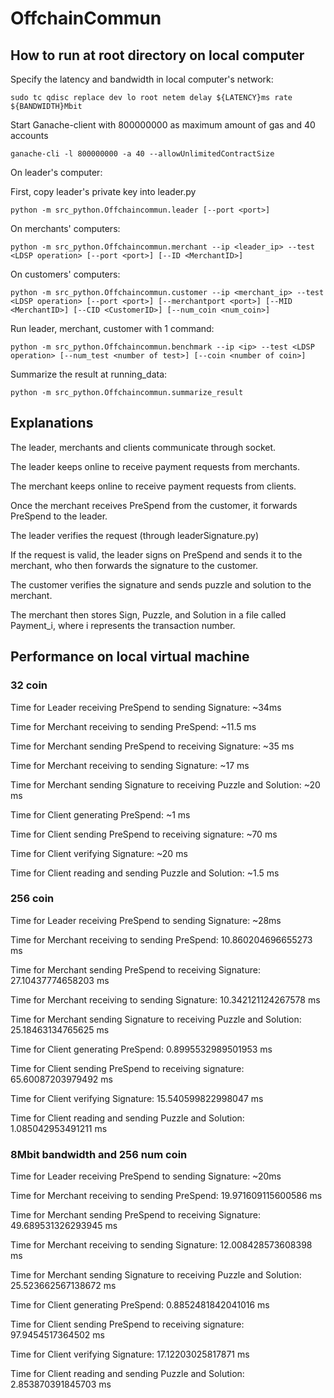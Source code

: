 # OffchainCommun

## How to run at root directory on local computer

Specify the latency and bandwidth in local computer's network:

    sudo tc qdisc replace dev lo root netem delay ${LATENCY}ms rate ${BANDWIDTH}Mbit
  
Start Ganache-client with 800000000 as maximum amount of gas and 40 accounts

    ganache-cli -l 800000000 -a 40 --allowUnlimitedContractSize

On leader's computer:

First, copy leader's private key into leader.py

    python -m src_python.Offchaincommun.leader [--port <port>]
  
On merchants' computers:

    python -m src_python.Offchaincommun.merchant --ip <leader_ip> --test <LDSP operation> [--port <port>] [--ID <MerchantID>] 
   
On customers' computers:

    python -m src_python.Offchaincommun.customer --ip <merchant_ip> --test <LDSP operation> [--port <port>] [--merchantport <port>] [--MID <MerchantID>] [--CID <CustomerID>] [--num_coin <num_coin>]
    
Run leader, merchant, customer with 1 command:

    python -m src_python.Offchaincommun.benchmark --ip <ip> --test <LDSP operation> [--num_test <number of test>] [--coin <number of coin>]
    
Summarize the result at running_data:

    python -m src_python.Offchaincommun.summarize_result

## Explanations
The leader, merchants and clients communicate through socket.

The leader keeps online to receive payment requests from merchants.

The merchant keeps online to receive payment requests from clients.

Once the merchant receives PreSpend from the customer, it forwards PreSpend to the leader.

The leader verifies the request (through leaderSignature.py)

If the request is valid, the leader signs on PreSpend and sends it to the merchant, who then forwards the signature to the customer.

The customer verifies the signature and sends puzzle and solution to the merchant.

The merchant then stores Sign, Puzzle, and Solution in a file called Payment_i, where i represents the transaction number.

## Performance on local virtual machine

### 32 coin
Time for Leader receiving PreSpend to sending Signature: ~34ms

Time for Merchant receiving to sending PreSpend: ~11.5 ms

Time for Merchant sending PreSpend to receiving Signature: ~35 ms

Time for Merchant receiving to sending Signature: ~17 ms

Time for Merchant sending Signature to receiving Puzzle and Solution: ~20 ms

Time for Client generating PreSpend: ~1 ms

Time for Client sending PreSpend to receiving signature: ~70 ms

Time for Client verifying Signature: ~20 ms

Time for Client reading and sending Puzzle and Solution: ~1.5 ms

### 256 coin
Time for Leader receiving PreSpend to sending Signature: ~28ms

Time for Merchant receiving to sending PreSpend: 10.860204696655273 ms

Time for Merchant sending PreSpend to receiving Signature: 27.10437774658203 ms

Time for Merchant receiving to sending Signature: 10.342121124267578 ms

Time for Merchant sending Signature to receiving Puzzle and Solution: 25.18463134765625 ms

Time for Client generating PreSpend: 0.8995532989501953 ms

Time for Client sending PreSpend to receiving signature: 65.60087203979492 ms

Time for Client verifying Signature: 15.540599822998047 ms

Time for Client reading and sending Puzzle and Solution: 1.085042953491211 ms

### 8Mbit bandwidth and 256 num coin
Time for Leader receiving PreSpend to sending Signature: ~20ms

Time for Merchant receiving to sending PreSpend: 19.971609115600586 ms

Time for Merchant sending PreSpend to receiving Signature: 49.689531326293945 ms

Time for Merchant receiving to sending Signature: 12.008428573608398 ms

Time for Merchant sending Signature to receiving Puzzle and Solution: 25.523662567138672 ms

Time for Client generating PreSpend: 0.8852481842041016 ms

Time for Client sending PreSpend to receiving signature: 97.9454517364502 ms

Time for Client verifying Signature: 17.12203025817871 ms

Time for Client reading and sending Puzzle and Solution: 2.853870391845703 ms
